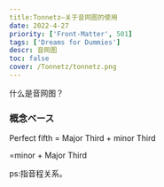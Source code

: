 ```yaml
---
title:Tonnetz—关于音网图的使用
date: 2022-4-27
priority: ['Front-Matter', 501]
tags: ['Dreams for Dummies']
descr: 音网图
toc: false
cover: /Tonnetz/tonnetz.png
---
```


什么是音网图？

### 概念ベース

Perfect fifth = Major Third + minor Third

=minor + Major Third

ps:指音程关系。

